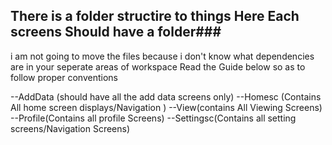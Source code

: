 ## There is a folder structire to things Here Each screens Should have a folder###
i am not going to move the files because i don't know what dependencies are in your seperate areas of workspace
Read the Guide below so as to follow proper conventions

--AddData (should have all the add data screens only)
--Homesc (Contains All home screen displays/Navigation )
--View(contains All Viewing Screens)
--Profile(Contains all profile Screens)
--Settingsc(Contains all setting screens/Navigation Screens)